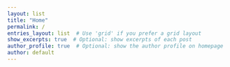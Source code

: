 ```yaml
---
layout: list
title: "Home"
permalink: /
entries_layout: list  # Use 'grid' if you prefer a grid layout
show_excerpts: true  # Optional: show excerpts of each post
author_profile: true  # Optional: show the author profile on homepage
author: default
---
```

